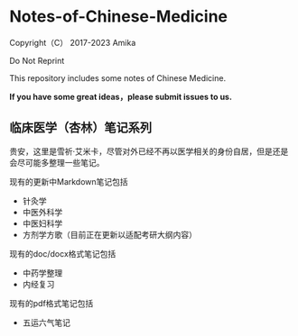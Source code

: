 # Notes-of-Chinese-Medicine

Copyright（C） 2017-2023 Amika

Do Not Reprint

This repository includes some notes of Chinese Medicine.

**If you have some great ideas，please submit issues to us.**

## 临床医学（杏林）笔记系列

贵安，这里是雪祈·艾米卡，尽管对外已经不再以医学相关的身份自居，但是还是会尽可能多整理一些笔记。

现有的更新中Markdown笔记包括
- 针灸学
- 中医外科学
- 中医妇科学
- 方剂学方歌（目前正在更新以适配考研大纲内容）

现有的doc/docx格式笔记包括
- 中药学整理
- 内经复习

现有的pdf格式笔记包括
- 五运六气笔记
